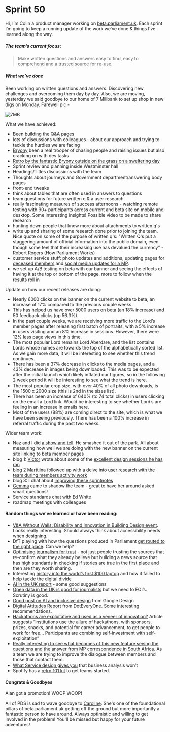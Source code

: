 # Sprint 50

Hi, I’m Colin a product manager working on [beta.parliament.uk](https://beta.parliament.uk/). Each sprint I’m going to keep a running update of the work we’ve done & things I’ve learned along the way.

##### The team’s current focus:
> Make written questions and answers easy to find, easy to comprehend and a trusted source for re-use.

##### What we’ve done
Been working on written questions and answers. Discovering new challenges and overcoming them day by day. Also, we are moving, yesterday we said goodbye to our home of 7 Millbank to set up shop in new digs on Monday. Farewell pic -

![7MB](https://pbs.twimg.com/media/DbuJ2rgWkAATMxz.jpg:small)

What we have achieved:
* Been building the Q&A pages
* lots of discussions with colleagues - about our approach and trying to tackle the hurdles we are facing
* [Bryony](https://twitter.com/bryonywatson1?lang=en) been a real trooper of chasing people and raising issues but also cracking on with dev tasks
* [Retro by the fantastic Bryony outside on the grass on a sweltering day](https://twitter.com/carolinekippler/status/986911314961403906)
* Sprint review and planning inside Westminster hall
* Headings/Titles discussions with the team
* Thoughts about journeys and Government department/answering body pages
* front-end tweaks
* think about tables that are often used in answers to questions
* team questions for future written q & a user research
* really fascinating measures of success afternoons - watching remote testing with 90+ participants across current and beta site on mobile and desktop. Some interesting insights! Possible video to be made to share research
* hunting down people that know more about attachments to written q's
* write up and sharing of some research done prior to joining the team. Nice quote on some of the purpose of written q's: "Written Q's put a staggering amount of official information into the public domain, even though some feel that their increasing use has devalued the currency" - Robert Rogers (How Parliament Works)
* customer service stuff: photo updates and additions, updating pages for [deceased members](https://beta.parliament.uk/people/NNa2O4jt) and [social media updates for a MP](https://beta.parliament.uk/people/PCw1kcqM).
* we set up A/B testing on beta with our banner and seeing the effects of having it at the top or bottom of the page. more to follow when the results roll in

Update on how our recent releases are doing:
* Nearly 6000 clicks on the banner on the current website to beta, an increase of 17% compared to the previous couple weeks. 
* This has helped us have over 5000 users on beta (an 18% increase) and 50 feedback clicks (up 56.3%).
* In the past couple weeks, we are receiving more traffic to the Lord’s member pages after releasing first batch of portraits, with a 5% increase in users visiting and an 8% increase in sessions. However, there were 12% less page views in this time.
* The most popular Lord remains Lord Aberdare, and the list contains Lords whose names are towards the top of the alphabetically sorted list. As we gain more data, it will be interesting to  see whether this trend continues.
* There has been a 37% decrease in clicks to the media pages, and a 43% decrease in images being downloaded. This was to be expected after the initial launch which likely inflated our figures, so in the following 2 week period it will be interesting to see what the trend is here.
* The most popular crop size, with over 40% of all photo downloads, is the 1500 x 2000 size (this is 2nd in the sizes list).
* There has been an increase of 640% (to 74 total clicks) in users clicking on the email a Lord link. Would be interesting to see whether Lord’s are feeling in an increase in emails here.
* Most of the users (88%) are coming direct to the site, which is what we have been seeing previously. There has been a 100% increase in referral traffic during the past two weeks.

Wider team work:
* Naz and I did [a show and tell](https://twitter.com/ColinPattinson/status/986320202412494848). He smashed it out of the park. All about measuring how well we are doing with the new banner on the current site linking to beta member pages
* blog 1: [Victor](https://twitter.com/_victorhwang?lang=en) wrote about some of the [excellent design sessions he has ran](https://pds.blog.parliament.uk/2018/04/20/members-activity-alpha-the-design-part/)
* blog 2 [Marttiina](https://twitter.com/marttiinak?lang=en) followed up with a delve into [user research with the team during members activity work](https://pds.blog.parliament.uk/2018/04/18/members-activity-alpha-the-research-part/)
* blog 3: I chat about [improving these sprintnotes](https://pds.blog.parliament.uk/2018/04/27/sharing-what-we-do/)
* [Gemma](https://twitter.com/gemmarogers1?ref_src=twsrc%5Egoogle%7Ctwcamp%5Eserp%7Ctwgr%5Eauthor) came to shadow the team - great to have her around asked smart questions!
* Service standards chat with Ed White
* roadmap meetings with colleagues

#### Random things we’ve learned or have been reading:
* [V&A Without Walls: Disability and Innovation in Building Design event]( https://www.vam.ac.uk/exhibitions/without-walls-disability-and-innovation-in-building-design). Looks really interesting. Should always think about accessibility needs when designing.
* DfT playing with how the questions produced in Parliament [get routed to the right place](https://dftdigital.blog.gov.uk/2018/04/09/the-write-stuff-how-we-used-ai-to-help-us-handle-correspondence/). Can we help?
* [Optimising journalism for trust](https://medium.com/de-correspondent/optimizing-journalism-for-trust-1c67e81c123) - not just people trusting the sources that re-confirm what they already believe but building a news source that has high standards in checking if stories are true in the first place and then are they worth sharing.
* Interesting [history into the world’s first $100 laptop](https://www.theverge.com/2018/4/16/17233946/olpcs-100-laptop-education-where-is-it-now) and how it failed to help tackle the digital divide
* [AI in the UK report](https://www.parliament.uk/business/committees/committees-a-z/lords-select/ai-committee/news-parliament-2017/ai-report-published/) - some good suggestions
* [Open data in the UK is good for journalists](https://onlinejournalismblog.com/2018/04/16/britain-does-a-great-job-of-opening-its-data-except-for-what-journalists-really-want/) but we need to FOI’s. Scrutiny is good.
* [Good post on AI and inclusive design](https://design.google/library/fair-not-default/) from Google Design
* [Digital Attitudes Report](http://attitudes.doteveryone.org.uk/) from DotEveryOne. Some interesting recommendations.
* [Hackathons are exploitative and used as a veneer of innovation?](https://www.wired.com/story/sociologists-examine-hackathons-and-see-exploitation/) Article suggests “institutions use the allure of hackathons, with sponsors, prizes, snacks, and potential for career advancement, to get people to work for free… Participants are combining self-investment with self-exploitation”
* [Really interesting to see what becomes of this new feature seeing the questions and the answer from MP correspondence in South Africa](https://www.mysociety.org/2018/03/22/writing-to-mps-in-public-peoples-assembly-in-south-africa/). As a team we are trying to improve the dialogue between members and those that contact them. 
* [What Service design gives you](https://medium.com/leading-service-design/working-forwards-and-working-backwards-d1131ae508a4) that business analysis won’t
* Spotify has a [retro 101 kit](https://labs.spotify.com/2017/12/15/spotify-retro-kit/) to get teams started. 

#### Congrats & Goodbyes
Alan got a promotion! WOOP WOOP!

All of PDS is sad to wave goodbye to [Caroline](https://twitter.com/carolinekippler). She's one of the foundational pillars of beta.parliament.uk getting off the ground but more importantly a fantastic person to have around. Always optimistic and willing to get involved in the problem! You'll be missed but happy for your future adventures!
